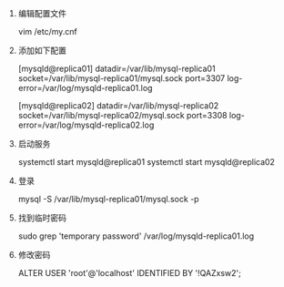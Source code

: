1. 编辑配置文件

    vim /etc/my.cnf

2. 添加如下配置

    [mysqld@replica01]
    datadir=/var/lib/mysql-replica01
    socket=/var/lib/mysql-replica01/mysql.sock
    port=3307
    log-error=/var/log/mysqld-replica01.log

    [mysqld@replica02]
    datadir=/var/lib/mysql-replica02
    socket=/var/lib/mysql-replica02/mysql.sock
    port=3308
    log-error=/var/log/mysqld-replica02.log

3. 启动服务

    systemctl start mysqld@replica01
    systemctl start mysqld@replica02

4. 登录

    mysql -S /var/lib/mysql-replica01/mysql.sock -p

5. 找到临时密码
   
   sudo grep 'temporary password' /var/log/mysqld-replica01.log

6. 修改密码

    ALTER USER 'root'@'localhost' IDENTIFIED BY '!QAZxsw2';